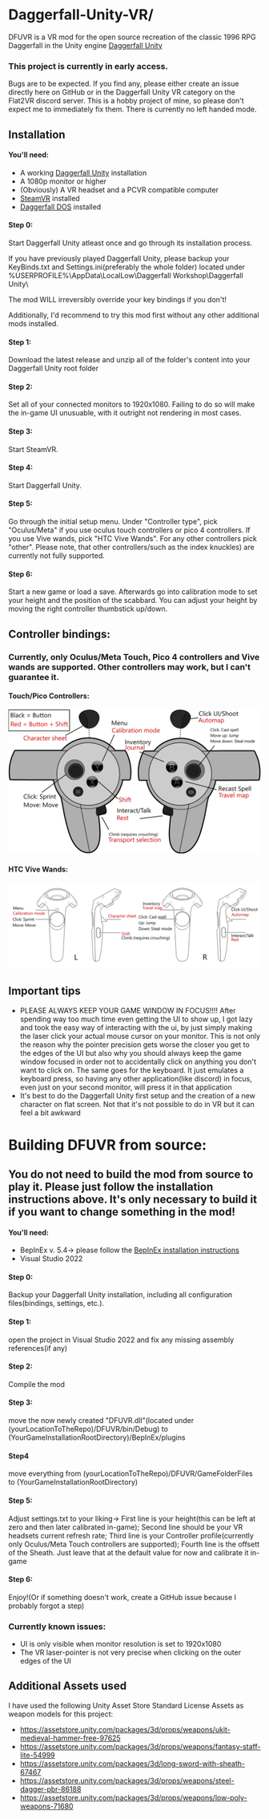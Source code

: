# Daggerfall-Unity-VR/
 DFUVR is a VR mod for the open source recreation of the classic 1996 RPG Daggerfall in the Unity engine [Daggerfall Unity](https://github.com/Interkarma/daggerfall-unity)

### This project is currently in early access. 
Bugs are to be expected. If you find any, please either create an issue directly here on GitHub or in the Daggerfall Unity VR category on the Flat2VR discord server. This is a hobby project of mine, so please don't expect me to immediately fix them.
There is currently no left handed mode.

## Installation

#### You'll need:
- A working [Daggerfall Unity](https://github.com/Interkarma/daggerfall-unity) installation
- A 1080p monitor or higher
- (Obviously) A VR headset and a PCVR compatible computer
- [SteamVR](https://store.steampowered.com/app/250820/SteamVR/) installed
- [Daggerfall DOS](https://store.steampowered.com/app/1812390/The_Elder_Scrolls_II_Daggerfall/) installed


#### Step 0:
Start Daggerfall Unity atleast once and go through its installation process. 

If you have previously played Daggerfall Unity, please backup your KeyBinds.txt and Settings.ini(preferably the whole folder) located under 
%USERPROFILE%\AppData\LocalLow\Daggerfall Workshop\Daggerfall Unity\

The mod WILL irreversibly override your key bindings if you don't!

Additionally, I'd recommend to try this mod first without any other additional mods installed.

#### Step 1:
Download the latest release and unzip all of the folder's content into your Daggerfall Unity root folder

#### Step 2:
Set all of your connected monitors to 1920x1080. Failing to do so will make the in-game UI unusuable, with it outright not rendering in most cases.

#### Step 3:
Start SteamVR.

#### Step 4: 
Start Daggerfall Unity.

#### Step 5: 
Go through the initial setup menu. Under "Controller type", pick "Oculus/Meta" if you use oculus touch controllers or pico 4 controllers. If you use Vive wands, pick "HTC Vive Wands". For any other controllers pick "other". Please note, that other controllers/such as the index knuckles) are currently not fully supported.

#### Step 6:
Start a new game or load a save. Afterwards go into calibration mode to set your height and the position of the scabbard. You can adjust your height by moving the right controller thumbstick up/down.

## Controller bindings:
### Currently, only Oculus/Meta Touch, Pico 4 controllers and Vive wands are supported. Other controllers may work, but I can't guarantee it.
#### Touch/Pico Controllers:
![Oculus Touch bindings](https://github.com/LokiusV/Daggerfall-Unity-VR/blob/main/docs/TouchControllers_DFUVR_Bindings_fin.webp?raw=true)
#### HTC Vive Wands:
![HTC Vive wand bindings](https://github.com/LokiusV/Daggerfall-Unity-VR/blob/main/docs/Wands_DFUVR_bindings.webp?raw=true)

## Important tips
- PLEASE ALWAYS KEEP YOUR GAME WINDOW IN FOCUS!!!!
After spending way too much time even getting the UI to show up, I got lazy and took the easy way of interacting with the ui, by just simply making the laser click your actual mouse cursor on your monitor. This is not only the reason why the pointer precision gets worse the closer you get to the edges of the UI but also why you should always keep the game window focused in order not to accidentally click on anything you don't want to click on.
The same goes for the keyboard. It just emulates a keyboard press, so having any other application(like discord) in focus, even just on your second monitor, will press it in that application
- It's best to do the Daggerfall Unity first setup and the creation of a new character on flat screen. Not that it's not possible to do in VR but it can feel a bit awkward


# Building DFUVR from source:
## You do not need to build the mod from source to play it. Please just follow the installation instructions above. It's only necessary to build it if you want to change something in the mod!

#### You'll need:
- BepInEx v. 5.4-> please follow the [BepInEx installation instructions](https://docs.bepinex.dev/articles/user_guide/installation/index.html)
- Visual Studio 2022

#### Step 0:

Backup your Daggerfall Unity installation, including all configuration files(bindings, settings, etc.).

#### Step 1:
open the project in Visual Studio 2022 and fix any missing assembly references(if any)

#### Step 2:
Compile the mod

#### Step 3:
move the now newly created "DFUVR.dll"(located under (yourLocationToTheRepo)/DFUVR/bin/Debug) to (YourGameInstallationRootDirectory)/BepInEx/plugins

#### Step4
move everything from (yourLocationToTheRepo)/DFUVR/GameFolderFiles to (YourGameInstallationRootDirectory)

#### Step 5:
Adjust settings.txt to your liking-> First line is your height(this can be left at zero and then later calibrated in-game); Second line should be your VR headsets current refresh rate; Third line is your Controller profile(currently only Oculus/Meta Touch controllers are supported); Fourth line is the offsett of the Sheath. Just leave that at the default value for now and calibrate it in-game

#### Step 6:
Enjoy!(Or if something doesn't work, create a GitHub issue because I probably forgot a step)

### Currently known issues:
 - UI is only visible when monitor resolution is set to 1920x1080
 - The VR laser-pointer is not very precise when clicking on the outer edges of the UI

## Additional Assets used
I have used the following Unity Asset Store Standard License Assets as weapon models for this project:
- https://assetstore.unity.com/packages/3d/props/weapons/ukit-medieval-hammer-free-97625
- https://assetstore.unity.com/packages/3d/props/weapons/fantasy-staff-lite-54999
- https://assetstore.unity.com/packages/3d/long-sword-with-sheath-67467
- https://assetstore.unity.com/packages/3d/props/weapons/steel-dagger-pbr-86188 
- https://assetstore.unity.com/packages/3d/props/weapons/low-poly-weapons-71680

